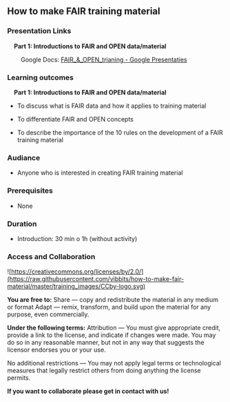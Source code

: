 ## How to make FAIR training material

### Presentation Links

    **Part 1: Introductions to FAIR and OPEN data/material**

        Google Docs: [FAIR_&amp;_OPEN_trianing - Google Presentaties](https://docs.google.com/presentation/d/13aV9TIFyTQgDPRhaJAkXOrIfxxVJRZDxyr6UyXrSYAk/edit?usp=sharing) 

### Learning outcomes

    **Part 1: Introductions to FAIR and OPEN data/material**

- To discuss what is FAIR data and how it applies to training material

- To differentiate FAIR and OPEN concepts

- To describe the importance of the 10 rules on the development of a FAIR training material 

### Audiance

- Anyone who is interested in creating FAIR training material

### Prerequisites

- None

### Duration

- Introduction: 30 min o 1h (without activity)

### Access and Collaboration

![https://creativecommons.org/licenses/by/2.0/](https://raw.githubusercontent.com/vibbits/how-to-make-fair-material/master/training_images/CCby-logo.svg)

**You are free to:**
Share — copy and redistribute the material in any medium or format
Adapt — remix, transform, and build upon the material for any purpose, even commercially. 

**Under the following terms:**
Attribution — You must give appropriate credit, provide a link to the license, and indicate if changes were made. You may do so in any reasonable manner, but not in any way that suggests the licensor endorses you or your use.

No additional restrictions — You may not apply legal terms or technological measures that legally restrict others from doing anything the license permits.

**If you want to collaborate please get in contact with us!**
